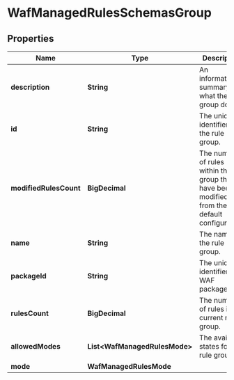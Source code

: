 

# WafManagedRulesSchemasGroup


## Properties

| Name | Type | Description | Notes |
|------------ | ------------- | ------------- | -------------|
|**description** | **String** | An informative summary of what the rule group does. |  [readonly] |
|**id** | **String** | The unique identifier of the rule group. |  [readonly] |
|**modifiedRulesCount** | **BigDecimal** | The number of rules within the group that have been modified from their default configuration. |  [optional] [readonly] |
|**name** | **String** | The name of the rule group. |  [readonly] |
|**packageId** | **String** | The unique identifier of a WAF package. |  [optional] [readonly] |
|**rulesCount** | **BigDecimal** | The number of rules in the current rule group. |  [readonly] |
|**allowedModes** | **List&lt;WafManagedRulesMode&gt;** | The available states for the rule group. |  [optional] [readonly] |
|**mode** | **WafManagedRulesMode** |  |  |



